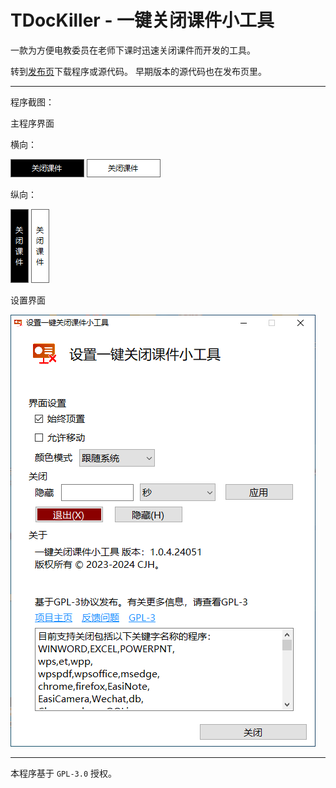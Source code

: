 # TDocKiller - 一键关闭课件小工具

一款为方便电教委员在老师下课时迅速关闭课件而开发的工具。


转到[发布页](https://github.com/cjhdevact/TDocKiller/releases)下载程序或源代码。
早期版本的源代码也在发布页里。

------------

程序截图：


主程序界面


横向：


![主程序界面（横向深色）](Assets/ui1.png)      ![主程序界面（横向浅色）](Assets/ui1light.png)


纵向：


![主程序界面（纵向深色）](Assets/ui2.png)      ![主程序界面（纵向浅色）](Assets/ui2light.png)



设置界面


![设置界面](Assets/uisetting.png)


------------


本程序基于 `GPL-3.0` 授权。
